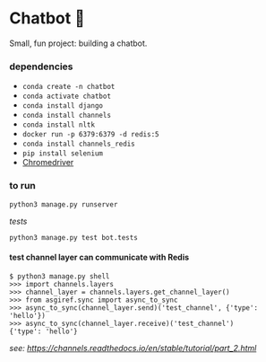 # Chatbot 🤖

Small, fun project: building a chatbot.

### dependencies

- `conda create -n chatbot`
- `conda activate chatbot`
- `conda install django`
- `conda install channels`
- `conda install nltk`
- `docker run -p 6379:6379 -d redis:5`
- `conda install channels_redis`
- `pip install selenium`
- [Chromedriver](https://sites.google.com/chromium.org/driver/)

### to run

`python3 manage.py runserver`

_tests_

`python3 manage.py test bot.tests`

#### test channel layer can communicate with Redis

```
$ python3 manage.py shell
>>> import channels.layers
>>> channel_layer = channels.layers.get_channel_layer()
>>> from asgiref.sync import async_to_sync
>>> async_to_sync(channel_layer.send)('test_channel', {'type': 'hello'})
>>> async_to_sync(channel_layer.receive)('test_channel')
{'type': 'hello'}
```

_see: https://channels.readthedocs.io/en/stable/tutorial/part_2.html_